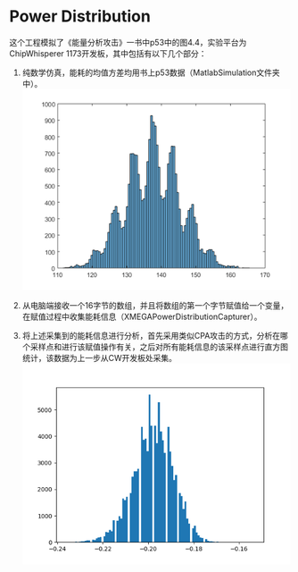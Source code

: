 # Power Distribution

这个工程模拟了《能量分析攻击》一书中p53中的图4.4，实验平台为ChipWhisperer 1173开发板，其中包括有以下几个部分：

1. 纯数学仿真，能耗的均值方差均用书上p53数据（MatlabSimulation文件夹中）。![histogram](./MatlabSimulation/histogram.png)

2. 从电脑端接收一个16字节的数组，并且将数组的第一个字节赋值给一个变量，在赋值过程中收集能耗信息（XMEGAPowerDistributionCapturer）。

3. 将上述采集到的能耗信息进行分析，首先采用类似CPA攻击的方式，分析在哪个采样点和进行该赋值操作有关，之后对所有能耗信息的该采样点进行直方图统计，该数据为上一步从CW开发板处采集。![histogram](./XMEGAPowerDistributionAnalyzer/histogram.png)


